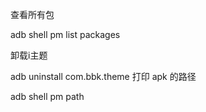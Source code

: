 查看所有包

adb shell pm list packages

卸载i主题

adb uninstall com.bbk.theme
打印 apk 的路径

adb shell pm path
